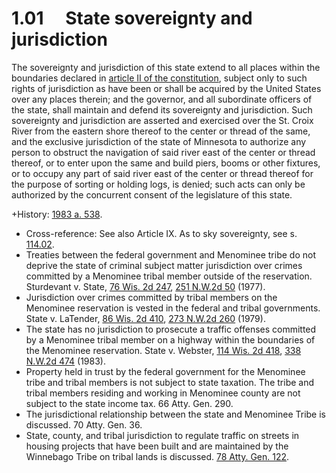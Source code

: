 1.01  State sovereignty and jurisdiction
========================================

The sovereignty and jurisdiction of this state extend to all places within the boundaries declared in [article II of the constitution](http://docs.legis.wisconsin.gov/document/wisconsinconstitution/II), subject only to such rights of jurisdiction as have been or shall be acquired by the United States over any places therein; and the governor, and all subordinate officers of the state, shall maintain and defend its sovereignty and jurisdiction. Such sovereignty and jurisdiction are asserted and exercised over the St. Croix River from the eastern shore thereof to the center or thread of the same, and the exclusive jurisdiction of the state of Minnesota to authorize any person to obstruct the navigation of said river east of the center or thread thereof, or to enter upon the same and build piers, booms or other fixtures, or to occupy any part of said river east of the center or thread thereof for the purpose of sorting or holding logs, is denied; such acts can only be authorized by the concurrent consent of the legislature of this state.

+History: [1983 a. 538](http://docs.legis.wisconsin.gov/document/acts/1983/538).
+ Cross-reference: See also Article IX. As to sky sovereignty, see s. [114.02](http://docs.legis.wisconsin.gov/document/statutes/114.02).
+ Treaties between the federal government and Menominee tribe do not deprive the state of criminal subject matter jurisdiction over crimes committed by a Menominee tribal member outside of the reservation. Sturdevant v. State, [76 Wis. 2d 247](http://docs.legis.wisconsin.gov/document/courts/76%20Wis.%202d%20247), [251 N.W.2d 50](http://docs.legis.wisconsin.gov/document/courts/251%20N.W.2d%2050) (1977).
+ Jurisdiction over crimes committed by tribal members on the Menominee reservation is vested in the federal and tribal governments. State v. LaTender, [86 Wis. 2d 410](http://docs.legis.wisconsin.gov/document/courts/86%20Wis.%202d%20410), [273 N.W.2d 260](http://docs.legis.wisconsin.gov/document/courts/273%20N.W.2d%20260) (1979).
+ The state has no jurisdiction to prosecute a traffic offenses committed by a Menominee tribal member on a highway within the boundaries of the Menominee reservation. State v. Webster, [114 Wis. 2d 418](http://docs.legis.wisconsin.gov/document/courts/114%20Wis.%202d%20418), [338 N.W.2d 474](http://docs.legis.wisconsin.gov/document/courts/338%20N.W.2d%20474) (1983).
+ Property held in trust by the federal government for the Menominee tribe and tribal members is not subject to state taxation. The tribe and tribal members residing and working in Menominee county are not subject to the state income tax. 66 Atty. Gen. 290.
+ The jurisdictional relationship between the state and Menominee Tribe is discussed. 70 Atty. Gen. 36.
+ State, county, and tribal jurisdiction to regulate traffic on streets in housing projects that have been built and are maintained by the Winnebago Tribe on tribal lands is discussed. [78 Atty. Gen. 122](http://docs.legis.wisconsin.gov/document/oag/vol78-122).
